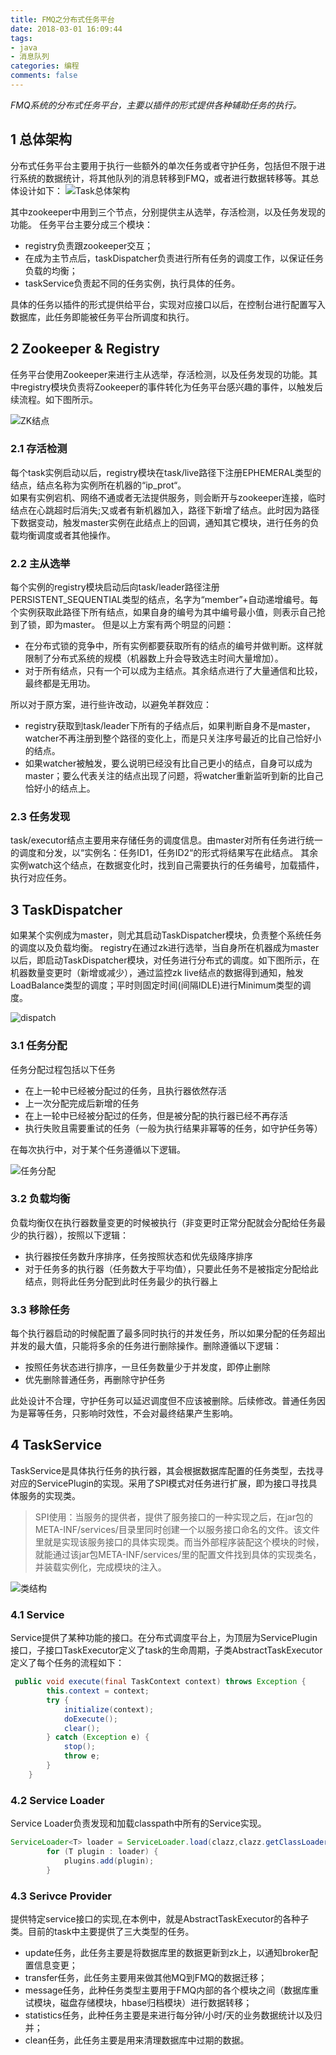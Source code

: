 ```yaml
---
title: FMQ之分布式任务平台
date: 2018-03-01 16:09:44
tags:
- java
- 消息队列
categories: 编程
comments: false
---
```

*FMQ系统的分布式任务平台，主要以插件的形式提供各种辅助任务的执行。*
<!--more-->
## 1 总体架构
分布式任务平台主要用于执行一些额外的单次任务或者守护任务，包括但不限于进行系统的数据统计，将其他队列的消息转移到FMQ，或者进行数据转移等。其总体设计如下：
![Task总体架构](http://ovor60v7j.bkt.clouddn.com/task.png)

其中zookeeper中用到三个节点，分别提供主从选举，存活检测，以及任务发现的功能。
任务平台主要分成三个模块：

* registry负责跟zookeeper交互；
* 在成为主节点后，taskDispatcher负责进行所有任务的调度工作，以保证任务负载的均衡；
* taskService负责起不同的任务实例，执行具体的任务。

具体的任务以插件的形式提供给平台，实现对应接口以后，在控制台进行配置写入数据库，此任务即能被任务平台所调度和执行。



## 2 Zookeeper & Registry
任务平台使用Zookeeper来进行主从选举，存活检测，以及任务发现的功能。其中registry模块负责将Zookeeper的事件转化为任务平台感兴趣的事件，以触发后续流程。如下图所示。  

![ZK结点](http://ovor60v7j.bkt.clouddn.com/zk%E7%BB%93%E7%82%B9.png)

### 2.1 存活检测
每个task实例启动以后，registry模块在task/live路径下注册EPHEMERAL类型的结点，结点名称为实例所在机器的“ip_prot“。  
如果有实例宕机、网络不通或者无法提供服务，则会断开与zookeeper连接，临时结点在心跳超时后消失;又或者有新机器加入，路径下新增了结点。此时因为路径下数据变动，触发master实例在此结点上的回调，通知其它模块，进行任务的负载均衡调度或者其他操作。

### 2.2 主从选举
每个实例的registry模块启动后向task/leader路径注册PERSISTENT_SEQUENTIAL类型的结点，名字为“member”+自动递增编号。每个实例获取此路径下所有结点，如果自身的编号为其中编号最小值，则表示自己抢到了锁，即为master。
但是以上方案有两个明显的问题：

* 在分布式锁的竞争中，所有实例都要获取所有的结点的编号并做判断。这样就限制了分布式系统的规模（机器数上升会导致选主时间大量增加）。
* 对于所有结点，只有一个可以成为主结点。其余结点进行了大量通信和比较，最终都是无用功。

所以对于原方案，进行些许改动，以避免羊群效应：

* registry获取到task/leader下所有的子结点后，如果判断自身不是master，watcher不再注册到整个路径的变化上，而是只关注序号最近的比自己恰好小的结点。
* 如果watcher被触发，要么说明已经没有比自己更小的结点，自身可以成为master；要么代表关注的结点出现了问题，将watcher重新监听到新的比自己恰好小的结点上。

### 2.3 任务发现
task/executor结点主要用来存储任务的调度信息。由master对所有任务进行统一的调度和分发，以“实例名：任务ID1，任务ID2“的形式将结果写在此结点。
其余实例watch这个结点，在数据变化时，找到自己需要执行的任务编号，加载插件，执行对应任务。

## 3 TaskDispatcher

如果某个实例成为master，则尤其启动TaskDispatcher模块，负责整个系统任务的调度以及负载均衡。
registry在通过zk进行选举，当自身所在机器成为master以后，即启动TaskDispatcher模块，对任务进行分布式的调度。如下图所示，在机器数量变更时（新增或减少），通过监控zk live结点的数据得到通知，触发LoadBalance类型的调度；平时则固定时间(间隔IDLE)进行Minimum类型的调度。

![dispatch](http://ovor60v7j.bkt.clouddn.com/dispatch.png)

### 3.1 任务分配

任务分配过程包括以下任务

* 在上一轮中已经被分配过的任务，且执行器依然存活
* 上一次分配完成后新增的任务
* 在上一轮中已经被分配过的任务，但是被分配的执行器已经不再存活
* 执行失败且需要重试的任务（一般为执行结果非幂等的任务，如守护任务等）

在每次执行中，对于某个任务遵循以下逻辑。  

![任务分配](http://ovor60v7j.bkt.clouddn.com/%E4%BB%BB%E5%8A%A1%E5%88%A4%E6%96%AD.png)

### 3.2 负载均衡

负载均衡仅在执行器数量变更的时候被执行（非变更时正常分配就会分配给任务最少的执行器），按照以下逻辑：

* 执行器按任务数升序排序，任务按照状态和优先级降序排序
* 对于任务多的执行器（任务数大于平均值），只要此任务不是被指定分配给此结点，则将此任务分配到此时任务最少的执行器上

### 3.3 移除任务

每个执行器启动的时候配置了最多同时执行的并发任务，所以如果分配的任务超出并发的最大值，只能将多余的任务进行删除操作。删除遵循以下逻辑：

* 按照任务状态进行排序，一旦任务数量少于并发度，即停止删除
* 优先删除普通任务，再删除守护任务

此处设计不合理，守护任务可以延迟调度但不应该被删除。后续修改。普通任务因为是幂等任务，只影响时效性，不会对最终结果产生影响。


## 4 TaskService

TaskService是具体执行任务的执行器，其会根据数据库配置的任务类型，去找寻对应的ServicePlugin的实现。采用了SPI模式对任务进行扩展，即为接口寻找具体服务的实现类。


>SPI使用：当服务的提供者，提供了服务接口的一种实现之后，在jar包的META-INF/services/目录里同时创建一个以服务接口命名的文件。该文件里就是实现该服务接口的具体实现类。而当外部程序装配这个模块的时候，就能通过该jar包META-INF/services/里的配置文件找到具体的实现类名，并装载实例化，完成模块的注入。

 

![类结构](http://ovor60v7j.bkt.clouddn.com/%E7%B1%BB%E7%BB%93%E6%9E%84.png)

### 4.1 Service

Service提供了某种功能的接口。在分布式调度平台上，为顶层为ServicePlugin接口，子接口TaskExecutor定义了task的生命周期，子类AbstractTaskExecutor定义了每个任务的流程如下：

```java
 public void execute(final TaskContext context) throws Exception {
        this.context = context;
        try {
            initialize(context);
            doExecute();
            clear();
        } catch (Exception e) {
            stop();
            throw e;
        }
    }
```

### 4.2 Service Loader

Service Loader负责发现和加载classpath中所有的Service实现。

```java
ServiceLoader<T> loader = ServiceLoader.load(clazz,clazz.getClassLoader());
        for (T plugin : loader) {
            plugins.add(plugin);
        }
```

### 4.3 Serivce Provider

提供特定service接口的实现,在本例中，就是AbstractTaskExecutor的各种子类。目前的task中主要提供了三大类型的任务。

* update任务，此任务主要是将数据库里的数据更新到zk上，以通知broker配置信息变更；
* transfer任务，此任务主要用来做其他MQ到FMQ的数据迁移；
* message任务，此种任务类型主要用于FMQ内部的各个模块之间（数据库重试模块，磁盘存储模块，hbase归档模块）进行数据转移；
* statistics任务，此种任务主要是来进行每分钟/小时/天的业务数据统计以及归并；
* clean任务，此任务主要是用来清理数据库中过期的数据。